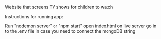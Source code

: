Website that screens TV shows for children to watch

Instructions for running app:

Run "nodemon server" or "npm start"
open index.html on live server
go in to the .env file in case you need to connect the mongoDB string
